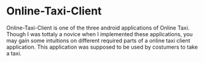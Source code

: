 # Online-Taxi-Client
Online-Taxi-Client is one of the three android applications of Online Taxi. Though I was tottaly a novice when I implemented these applications, you may gain some intuitions on different required parts of a online taxi  client application. This application was supposed to be used by costumers to take a taxi. 
